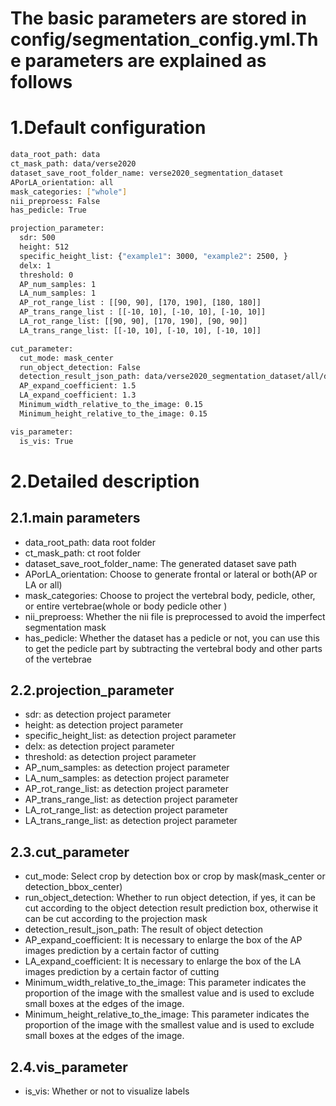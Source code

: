 <!--
 * @Description: Segmentation parameters
 * @version: 
 * @Author: ThreeStones1029 2320218115@qq.com
 * @Date: 2024-03-30 06:37:52
 * @LastEditors: ShuaiLei
 * @LastEditTime: 2024-03-30 06:46:13
-->
# The basic parameters are stored in config/segmentation_config.yml.The parameters are explained as follows
# 1.Default configuration
~~~bash
data_root_path: data 
ct_mask_path: data/verse2020 
dataset_save_root_folder_name: verse2020_segmentation_dataset 
APorLA_orientation: all 
mask_categories: ["whole"] 
nii_preproess: False 
has_pedicle: True 

projection_parameter:
  sdr: 500 
  height: 512 
  specific_height_list: {"example1": 3000, "example2": 2500, }
  delx: 1 
  threshold: 0 
  AP_num_samples: 1 
  LA_num_samples: 1 
  AP_rot_range_list : [[90, 90], [170, 190], [180, 180]] 
  AP_trans_range_list : [[-10, 10], [-10, 10], [-10, 10]] 
  LA_rot_range_list: [[90, 90], [170, 190], [90, 90]] 
  LA_trans_range_list: [[-10, 10], [-10, 10], [-10, 10]] 

cut_parameter:
  cut_mode: mask_center 
  run_object_detection: False 
  detection_result_json_path: data/verse2020_segmentation_dataset/all/detection_result/bbox.json 
  AP_expand_coefficient: 1.5 
  LA_expand_coefficient: 1.3 
  Minimum_width_relative_to_the_image: 0.15 
  Minimum_height_relative_to_the_image: 0.15 

vis_parameter:
  is_vis: True 
~~~

# 2.Detailed description
## 2.1.main parameters
* data_root_path: data root folder
* ct_mask_path: ct root folder
* dataset_save_root_folder_name: The generated dataset save path
* APorLA_orientation: Choose to generate frontal or lateral or both(AP or LA or all)
* mask_categories: Choose to project the vertebral body, pedicle, other, or entire vertebrae(whole or body pedicle other )
* nii_preproess: Whether the nii file is preprocessed to avoid the imperfect segmentation mask
* has_pedicle: Whether the dataset has a pedicle or not, you can use this to get the pedicle part by subtracting the vertebral body and other parts of the vertebrae

## 2.2.projection_parameter
* sdr: as detection project parameter
* height: as detection project parameter
* specific_height_list: as detection project parameter
* delx: as detection project parameter
* threshold: as detection project parameter
* AP_num_samples: as detection project parameter
* LA_num_samples: as detection project parameter
* AP_rot_range_list: as detection project parameter
* AP_trans_range_list: as detection project parameter
* LA_rot_range_list: as detection project parameter
* LA_trans_range_list: as detection project parameter

## 2.3.cut_parameter
* cut_mode: Select crop by detection box or crop by mask(mask_center or detection_bbox_center)
* run_object_detection: Whether to run object detection, if yes, it can be cut according to the object detection result prediction box, otherwise it can be cut according to the projection mask
* detection_result_json_path: The result of object detection
* AP_expand_coefficient: It is necessary to enlarge the box of the AP images prediction by a certain factor of cutting
* LA_expand_coefficient: It is necessary to enlarge the box of the LA images prediction by a certain factor of cutting
* Minimum_width_relative_to_the_image: This parameter indicates the proportion of the image with the smallest value and is used to exclude small boxes at the edges of the image.
* Minimum_height_relative_to_the_image: This parameter indicates the proportion of the image with the smallest value and is used to exclude small boxes at the edges of the image.

## 2.4.vis_parameter
* is_vis: Whether or not to visualize labels